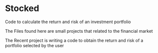 # Stocked
Code to calculate the return and risk of an investment portfolio

The Files found here are small projects that related to the financial market

The Recent project is writing a code to obtain the return and risk of a portfolio selected by the user
